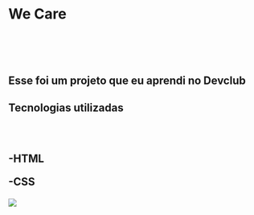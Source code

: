 <h1>We Care<h1/>
<br>

<h2>Esse foi um projeto que eu aprendi no Devclub</h2>
 
 <h2>Tecnologias utilizadas<h2/>
  <br>
  <p>-HTML<p/>
 <p>-CSS<p/>

 <img src="https://github.com/diegolg1dev/projeto-we-care/blob/50645537647c81658f8e55972de9f796eda2d8f4/image%20web.jpeg?raw=true"/>
